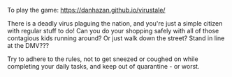 To play the game:
https://danhazan.github.io/virustale/

There is a deadly virus plaguing the nation, and you're just a simple citizen with regular stuff to do! Can you do your shopping safely with all of those contagious kids running around? Or just walk down the street? Stand in line at the DMV???

Try to adhere to the rules, not to get sneezed or coughed on while completing your daily tasks, and keep out of quarantine - or worst.
